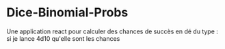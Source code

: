 # Dice-Binomial-Probs

Une application react pour calculer des chances de succès en dé du type : si je lance 4d10 qu'elle sont les chances
